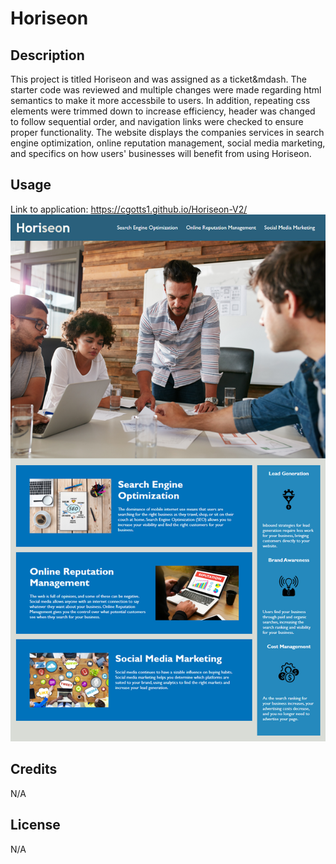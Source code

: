 # Horiseon

## Description

This project is titled Horiseon and was assigned as a ticket&mdash. The starter code was reviewed and multiple changes were made regarding html semantics
to make it more accessbile to users. In addition, repeating css elements were trimmed down to increase efficiency, header was changed to follow sequential order,
and navigation links were checked to ensure proper functionality. The website displays the companies services in search engine optimization, online reputation management, social media marketing, and specifics on how users' businesses will benefit from using Horiseon. 

## Usage

Link to application: https://cgotts1.github.io/Horiseon-V2/
![Horiseon Screenshot](/assets/docs/screenshot-horiseon.png)

## Credits

N/A

## License

N/A